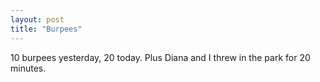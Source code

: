 ```yaml
---
layout: post
title: "Burpees"
---
```


10 burpees yesterday, 20 today. Plus Diana and I threw in the park for 20 minutes.

